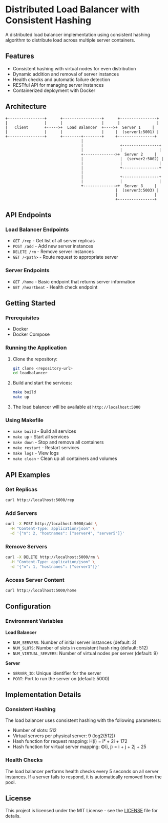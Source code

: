 # Distributed Load Balancer with Consistent Hashing

A distributed load balancer implementation using consistent hashing algorithm to distribute load across multiple server containers.

## Features

- Consistent hashing with virtual nodes for even distribution
- Dynamic addition and removal of server instances
- Health checks and automatic failure detection
- RESTful API for managing server instances
- Containerized deployment with Docker

## Architecture

```
+----------------+      +-----------------+      +----------------+
|                |      |                 |      |                |
|   Client       +----->+  Load Balancer  +---->+  Server 1     |
|                |      |                 |     |  (server1:5001) |
+----------------+      +--------+--------+     +----------------+
                                 |
                                 |                +----------------+
                                 |                |                |
                                 +-------------->+  Server 2     |
                                 |                |  (server2:5002) |
                                 |                |                |
                                 |                +----------------+
                                 |
                                 |                +----------------+
                                 |                |                |
                                 +-------------->+  Server 3     |
                                                |  (server3:5003) |
                                                |                |
                                                +----------------+
```

## API Endpoints

### Load Balancer Endpoints

- `GET /rep` - Get list of all server replicas
- `POST /add` - Add new server instances
- `DELETE /rm` - Remove server instances
- `GET /<path>` - Route request to appropriate server

### Server Endpoints

- `GET /home` - Basic endpoint that returns server information
- `GET /heartbeat` - Health check endpoint

## Getting Started

### Prerequisites

- Docker
- Docker Compose

### Running the Application

1. Clone the repository:
   ```bash
   git clone <repository-url>
   cd loadbalancer
   ```

2. Build and start the services:
   ```bash
   make build
   make up
   ```

3. The load balancer will be available at `http://localhost:5000`

### Using Makefile

- `make build` - Build all services
- `make up` - Start all services
- `make down` - Stop and remove all containers
- `make restart` - Restart services
- `make logs` - View logs
- `make clean` - Clean up all containers and volumes

## API Examples

### Get Replicas
```bash
curl http://localhost:5000/rep
```

### Add Servers
```bash
curl -X POST http://localhost:5000/add \
  -H "Content-Type: application/json" \
  -d '{"n": 2, "hostnames": ["server4", "server5"]}'
```

### Remove Servers
```bash
curl -X DELETE http://localhost:5000/rm \
  -H "Content-Type: application/json" \
  -d '{"n": 1, "hostnames": ["server1"]}'
```

### Access Server Content
```bash
curl http://localhost:5000/home
```

## Configuration

### Environment Variables

**Load Balancer**
- `NUM_SERVERS`: Number of initial server instances (default: 3)
- `NUM_SLOTS`: Number of slots in consistent hash ring (default: 512)
- `NUM_VIRTUAL_SERVERS`: Number of virtual nodes per server (default: 9)

**Server**
- `SERVER_ID`: Unique identifier for the server
- `PORT`: Port to run the server on (default: 5000)

## Implementation Details

### Consistent Hashing

The load balancer uses consistent hashing with the following parameters:
- Number of slots: 512
- Virtual servers per physical server: 9 (log2(512))
- Hash function for request mapping: H(i) = i² + 2i + 172
- Hash function for virtual server mapping: Φ(i, j) = i + j + 2j + 25

### Health Checks

The load balancer performs health checks every 5 seconds on all server instances. If a server fails to respond, it is automatically removed from the pool.

## License

This project is licensed under the MIT License - see the [LICENSE](LICENSE) file for details.
